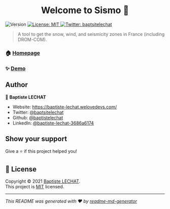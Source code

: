 <h1 align="center">Welcome to Sismo 👋</h1>
<p>
  <img alt="Version" src="https://img.shields.io/badge/version-1.0-blue.svg?cacheSeconds=2592000" />
  <a href="https://github.com/baptistelechat/Sismo/blob/main/LICENSE.txt" target="_blank">
    <img alt="License: MIT" src="https://img.shields.io/badge/License-MIT-yellow.svg" />
  </a>
  <a href="https://twitter.com/baptsitelechat" target="_blank">
    <img alt="Twitter: baptsitelechat" src="https://img.shields.io/twitter/follow/baptsitelechat.svg?style=social" />
  </a>
</p>

> A tool to get the snow, wind, and seismicity zones in France (including DROM-COM).

### 🏠 [Homepage](https://github.com/baptistelechat/Sismo)

### ✨ [Demo](https://sismo.vercel.app/)

## Author

👤 **Baptiste LECHAT**

* Website: https://baptiste-lechat.welovedevs.com/
* Twitter: [@baptsitelechat](https://twitter.com/baptsitelechat)
* Github: [@baptistelechat](https://github.com/baptistelechat)
* LinkedIn: [@baptiste-lechat-3686a6174](https://linkedin.com/in/baptiste-lechat-3686a6174)

## Show your support

Give a ⭐️ if this project helped you!

## 📝 License

Copyright © 2021 [Baptiste LECHAT](https://github.com/baptistelechat).<br />
This project is [MIT](https://github.com/baptistelechat/Sismo/blob/main/LICENSE.txt) licensed.

***
_This README was generated with ❤️ by [readme-md-generator](https://github.com/kefranabg/readme-md-generator)_
